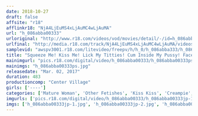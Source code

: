 ```yaml
---
date: 2018-10-27
draft: false
affsite: "r18"
afflinkr18: "NjA4LjEuMS4xLjAuMC4wLjAuMA"
url: "h_086abba00333"
urloriginal: "http://www.r18.com/videos/vod/movies/detail/-/id=h_086abba00333"
urlfinal: "http://media.r18.com/track/NjA4LjEuMS4xLjAuMC4wLjAuMA/videos/vod/movies/detail/-/id=h_086abba00333"
samplevid: "awspv3001.r18.com/litevideo/freepv/h/h_0/h_086abba333/h_086abba333_dmb_w.mp4"
title: "Squeeze Me! Kiss Me! Lick My Titties! Cum Inside My Pussy! Face To Face, Up Close And Personal In A Melding Of Love And Eros 40 Ladies/8 Hours"
mainimgurl: "pics.r18.com/digital/video/h_086abba00333/h_086abba00333ps.jpg"
mainimgs: "h_086abba00333ps.jpg"
releasedate: "Mar. 02, 2017"
duration: 483
productioncomp: "Center Village"
girls: ['----']
categories: ['Mature Woman', 'Other Fetishes', 'Kiss Kiss', 'Creampie', 'Over 4 Hours', 'Hi-Def']
imgurls: ['pics.r18.com/digital/video/h_086abba00333/h_086abba00333jp-1.jpg', 'pics.r18.com/digital/video/h_086abba00333/h_086abba00333jp-2.jpg', 'pics.r18.com/digital/video/h_086abba00333/h_086abba00333jp-3.jpg', 'pics.r18.com/digital/video/h_086abba00333/h_086abba00333jp-4.jpg', 'pics.r18.com/digital/video/h_086abba00333/h_086abba00333jp-5.jpg', 'pics.r18.com/digital/video/h_086abba00333/h_086abba00333jp-6.jpg', 'pics.r18.com/digital/video/h_086abba00333/h_086abba00333jp-7.jpg', 'pics.r18.com/digital/video/h_086abba00333/h_086abba00333jp-8.jpg', 'pics.r18.com/digital/video/h_086abba00333/h_086abba00333jp-9.jpg', 'pics.r18.com/digital/video/h_086abba00333/h_086abba00333jp-10.jpg', 'pics.r18.com/digital/video/h_086abba00333/h_086abba00333jp-11.jpg', 'pics.r18.com/digital/video/h_086abba00333/h_086abba00333jp-12.jpg', 'pics.r18.com/digital/video/h_086abba00333/h_086abba00333jp-13.jpg', 'pics.r18.com/digital/video/h_086abba00333/h_086abba00333jp-14.jpg', 'pics.r18.com/digital/video/h_086abba00333/h_086abba00333jp-15.jpg', 'pics.r18.com/digital/video/h_086abba00333/h_086abba00333jp-16.jpg', 'pics.r18.com/digital/video/h_086abba00333/h_086abba00333jp-17.jpg', 'pics.r18.com/digital/video/h_086abba00333/h_086abba00333jp-18.jpg', 'pics.r18.com/digital/video/h_086abba00333/h_086abba00333jp-19.jpg', 'pics.r18.com/digital/video/h_086abba00333/h_086abba00333jp-20.jpg']
imgs: ['h_086abba00333jp-1.jpg', 'h_086abba00333jp-2.jpg', 'h_086abba00333jp-3.jpg', 'h_086abba00333jp-4.jpg', 'h_086abba00333jp-5.jpg', 'h_086abba00333jp-6.jpg', 'h_086abba00333jp-7.jpg', 'h_086abba00333jp-8.jpg', 'h_086abba00333jp-9.jpg', 'h_086abba00333jp-10.jpg', 'h_086abba00333jp-11.jpg', 'h_086abba00333jp-12.jpg', 'h_086abba00333jp-13.jpg', 'h_086abba00333jp-14.jpg', 'h_086abba00333jp-15.jpg', 'h_086abba00333jp-16.jpg', 'h_086abba00333jp-17.jpg', 'h_086abba00333jp-18.jpg', 'h_086abba00333jp-19.jpg', 'h_086abba00333jp-20.jpg']
---
```


